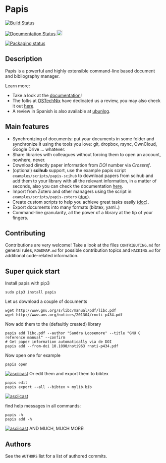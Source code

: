 
# Papis

[![Build Status](https://travis-ci.org/papis/papis.svg?branch=master)](https://travis-ci.org/papis/papis)

<a href='http://papis.readthedocs.io/en/latest/?badge=latest'>
    <img src='https://readthedocs.org/projects/papis/badge/?version=latest'
         alt='Documentation Status' />
</a>

<a href="https://badge.fury.io/py/papis">
  <img src="https://badge.fury.io/py/papis.svg" alt="PyPI version" height="18">
</a>

[![Packaging status](https://repology.org/badge/vertical-allrepos/papis.svg)](https://repology.org/metapackage/papis)

## Description

Papis is a powerful and highly extensible command-line based document and
bibliography manager.

Learn more:
  - Take a look at the [documentation](http://papis.readthedocs.io/en/latest/)!
  - The folks at
  [OSTechNix](https://www.ostechnix.com/) have dedicated us a review, you may
  also check it out
  [here](
  https://www.ostechnix.com/papis-command-line-based-document-bibliography-manager/
  ).
  - A review in Spanish is also available at [ubunlog](
    https://ubunlog.com/papis-administrador-documentos/
  ).

## Main features

  - Synchronizing of documents: put your documents in some folder and
    synchronize it using the tools you love: git, dropbox, rsync, OwnCloud,
    Google Drive ... whatever.
  - Share libraries with colleagues without forcing them to open an account,
    nowhere, never.
  - Download directly paper information from *DOI* number via *Crossref*.
  - (optional) **scihub** support, use the example papis script
    `examples/scripts/papis-scihub` to download papers from scihub and add them
    to your library with all the relevant information, in a matter of seconds,
    also you can check the documentation
     [here](http://papis.readthedocs.io/en/latest/scihub.html).
  - Import from Zotero and other managers using the script in
    `examples/scripts/papis-zotero`
    ([doc](http://papis.readthedocs.io/en/latest/importing.html)).
  - Create custom scripts to help you achieve great tasks easily
    ([doc](http://papis.readthedocs.io/en/latest/scripting.html)).
  - Export documents into many formats (bibtex, yaml..)
  - Command-line granularity, all the power of a library at the tip of your
    fingers.

## Contributing

Contributions are very welcome! Take a look at the files ``CONTRIBUTING.md``
for general rules, ``ROADMAP.md`` for possible contribution topics
and ``HACKING.md`` for additional code-related information.

## Super quick start

Install papis with pip3
```
sudo pip3 install papis
```

Let us download a couple of documents
```
wget http://www.gnu.org/s/libc/manual/pdf/libc.pdf
wget http://www.ams.org/notices/201304/rnoti-p434.pdf
```

Now add them to the (defaultly created) library
```
papis add libc.pdf --author "Sandra Loosemore" --title "GNU C reference manual" --confirm
# Get paper information automatically via de DOI
papis add --from-doi 10.1090/noti963 rnoti-p434.pdf
```

Now open one for example
```
papis open
```


[![asciicast](https://asciinema.org/a/oEHU9oPlGrKPOQzGMxvqkh5Fe.png)](https://asciinema.org/a/oEHU9oPlGrKPOQzGMxvqkh5Fe)
Or edit them and export them to bibtex

```
papis edit
papis export --all --bibtex > mylib.bib
```

[![asciicast](https://asciinema.org/a/QrUntd87K97hoKowxkAb4AYZ0.png)](https://asciinema.org/a/QrUntd87K97hoKowxkAb4AYZ0)

find help messages in all commands:
```
papis -h
papis add -h
```

[![asciicast](https://asciinema.org/a/48Dv1rfX44yjJD6Sbc71gpXGr.png)](https://asciinema.org/a/48Dv1rfX44yjJD6Sbc71gpXGr)
AND MUCH, MUCH MORE!

## Authors

See the ``AUTHORS`` list for a list of authored commits.
